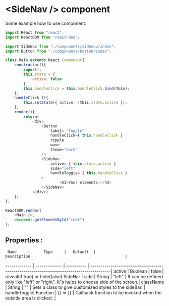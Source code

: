 # \<SideNav /> component 

Some example how to use component:

```javascript
import React from "react";
import ReactDOM from "react-dom";

import SideNav from "./components/sidenav/index";
import Button from "./components/button/index";

class Main extends React.Component{
    constructor(){
        super();
        this.state = {
            active: false
        }
        this.handleClick = this.handleClick.bind(this);
    };
    handleClick (){ 
        this.setState({ active: !this.state.active });
    };
    render(){
        return(
            <div>
                <Button 
                    label= "Toggle"
                    handleClick={ this.handleClick } 
                    ripple
                    wave
                    theme="dark"
                />
                <SideNav 
                    active= { this.state.active } 
                    side="left"  
                    handleToggle= { this.handleClick } 
                >  
                        <h3>Your elements.</h3>
                </SideNav>           
            </div>)
    };
};

ReactDOM.render(
    <Main />,
    document.getElementById("root")
);
```


## Properties : 

     Name     |      Type     |   Default  |                                    Description                                          |          
------------- | ------------- | ---------- | ----------------------------------------------------------------------------------------| 
    active    |     Boolean   |    false   | reveal(if true) or hide(false) SideNar                                                  | 
     side     |     String    |   "left"   |  It can be defined only like "left" or "right". It"s helps to choose side of the screen.| 
   className  |     String    |     ""     |  Sets a class to give customized styles to the sideBar.                                 | 
  handleToggle|     Function  |  () => {}  |  Callback function to be invoked when the outside area is clicked.                      |
  
